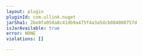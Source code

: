 ```yaml
---
layout: plugin
pluginId: com.ullink.nuget
jarSha1: 2be0fa058a8c41db9a475f4a3a5dcb084000757d
isJarAvailable: true
error: NONE
violations: []

---
```

